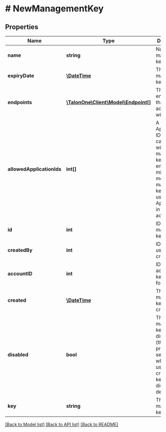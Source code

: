 # # NewManagementKey

## Properties

Name | Type | Description | Notes
------------ | ------------- | ------------- | -------------
**name** | **string** | Name for management key. | 
**expiryDate** | [**\DateTime**](\DateTime.md) | The date the management key expires. | 
**endpoints** | [**\TalonOne\Client\Model\Endpoint[]**](Endpoint.md) | The list of endpoints that can be accessed with the key | 
**allowedApplicationIds** | **int[]** | A list of Application IDs that you can access with the management key. An empty or missing list means the management key can be used for all Applications in the account. | [optional] 
**id** | **int** | ID of the management key. | 
**createdBy** | **int** | ID of the user who created it. | 
**accountID** | **int** | ID of account the key is used for. | 
**created** | [**\DateTime**](\DateTime.md) | The date the management key was created. | 
**disabled** | **bool** | The management key is disabled (this property is set to &#x60;true&#x60;) when the user who created the key is disabled or deleted. | [optional] 
**key** | **string** | The management key. | 

[[Back to Model list]](../../README.md#documentation-for-models) [[Back to API list]](../../README.md#documentation-for-api-endpoints) [[Back to README]](../../README.md)


